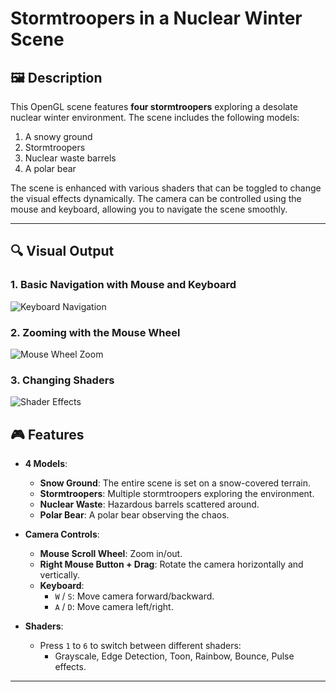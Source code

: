 # Stormtroopers in a Nuclear Winter Scene

## 🖼️ Description
This OpenGL scene features **four stormtroopers** exploring a desolate nuclear winter environment. The scene includes the following models:
1. A snowy ground
2. Stormtroopers
3. Nuclear waste barrels
4. A polar bear

The scene is enhanced with various shaders that can be toggled to change the visual effects dynamically. The camera can be controlled using the mouse and keyboard, allowing you to navigate the scene smoothly.

---

## 🔍 Visual Output

### 1. Basic Navigation with Mouse and Keyboard
![Keyboard Navigation](outputs/keys.gif)

### 2. Zooming with the Mouse Wheel
![Mouse Wheel Zoom](outputs/wheels.gif)

### 3. Changing Shaders
![Shader Effects](outputs/shaders.gif)


## 🎮 Features
- **4 Models**:
  - **Snow Ground**: The entire scene is set on a snow-covered terrain.
  - **Stormtroopers**: Multiple stormtroopers exploring the environment.
  - **Nuclear Waste**: Hazardous barrels scattered around.
  - **Polar Bear**: A polar bear observing the chaos.
  
- **Camera Controls**:
  - **Mouse Scroll Wheel**: Zoom in/out.
  - **Right Mouse Button + Drag**: Rotate the camera horizontally and vertically.
  - **Keyboard**:
    - `W` / `S`: Move camera forward/backward.
    - `A` / `D`: Move camera left/right.
  
- **Shaders**:
  - Press `1` to `6` to switch between different shaders:
    - Grayscale, Edge Detection, Toon, Rainbow, Bounce, Pulse effects.
---

